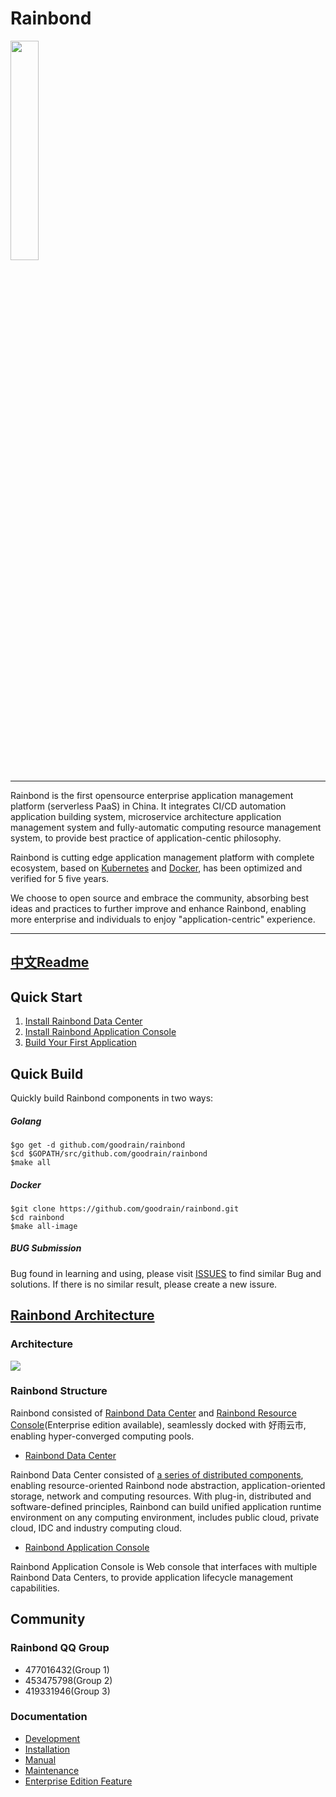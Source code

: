 # Rainbond

<img src="https://github.com/goodrain/rainbond/blob/master/docs/rainbond_logo.png" width="30%">

----
Rainbond is the first opensource enterprise application management platform (serverless PaaS) in China. It integrates CI/CD automation application building system, microservice architecture application management system and fully-automatic computing resource management system, to provide best practice of application-centic philosophy.

Rainbond is cutting edge application management platform with complete ecosystem, based on [Kubernetes](https://github.com/kubernetes/kubernetes) and [Docker](https://github.com/moby/moby), has been optimized and verified for 5 five years.

We choose to open source and embrace the community, absorbing best ideas and practices to further improve and enhance Rainbond, enabling more enterprise and individuals to enjoy "application-centric" experience.

----
## [中文Readme](https://github.com/goodrain/rainbond/blob/master/docs/Readme_cn.md)
## Quick Start

1. [Install Rainbond Data Center]()
2. [Install Rainbond Application Console]()
3. [Build Your First Application]()

## Quick Build

Quickly build Rainbond components in two ways:

##### Golang

```
$go get -d github.com/goodrain/rainbond
$cd $GOPATH/src/github.com/goodrain/rainbond
$make all
```
##### Docker

```
$git clone https://github.com/goodrain/rainbond.git
$cd rainbond
$make all-image
```
##### BUG Submission

Bug found in learning and using, please visit [ISSUES](https://github.com/goodrain/rainbond/issues) to find similar Bug and solutions. If there is no similar result, please create a new issure.

## [Rainbond Architecture]()

### Architecture

<img src="https://github.com/goodrain/rainbond/blob/master/docs/rainbond_architecture.png" >

### Rainbond Structure

Rainbond consisted of [Rainbond Data Center](https://github.com/goodrain/rainbond) and [Rainbond Resource Console](https://github.com/goodrain/rainbond-ui)(Enterprise edition available), seamlessly docked with 好雨云市, enabling hyper-converged computing pools.

* [Rainbond Data Center]()    

Rainbond Data Center consisted of [a series of distributed components](), enabling resource-oriented Rainbond node abstraction, application-oriented storage, network and computing resources. With plug-in, distributed and software-defined principles, Rainbond can build unified application runtime environment on any computing environment, includes public cloud, private cloud, IDC and industry computing cloud.

* [Rainbond Application Console]()

Rainbond Application Console is Web console that interfaces with multiple Rainbond Data Centers, to provide application lifecycle management capabilities.

## Community

### Rainbond QQ Group

- 477016432(Group 1)  
- 453475798(Group 2)  
- 419331946(Group 3)

### Documentation

- [Development](http://doc.goodrain.com/cloudbang-community-install/247616)
- [Installation](http://doc.goodrain.com/cloudbang-community-install/247616)
- [Manual](http://doc.goodrain.com/usage)
- [Maintenance](http://doc.goodrain.com/cloudbang-community-install/215655)
- [Enterprise Edition Feature](http://doc.goodrain.com/cloudbang-enterprise)